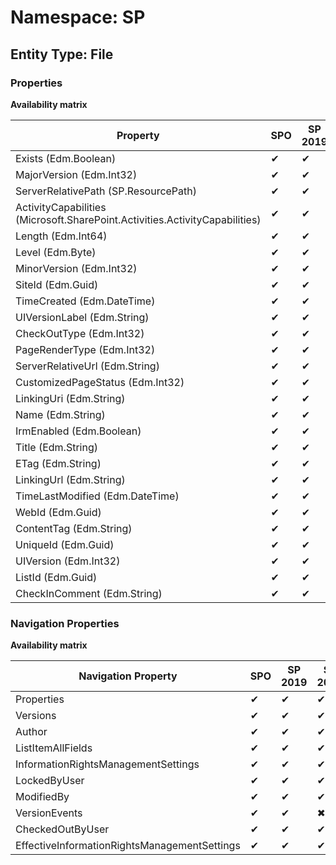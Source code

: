 # Namespace: SP
## Entity Type: File

### Properties

**Availability matrix**

Property | SPO | SP 2019 | SP 2016 | SP 2013
----------|-----|---------|---------|--------
Exists (Edm.Boolean) | ✔ | ✔ | ✔ | ✔
MajorVersion (Edm.Int32) | ✔ | ✔ | ✔ | ✔
ServerRelativePath (SP.ResourcePath) | ✔ | ✔ | ✖ | ✖
ActivityCapabilities (Microsoft.SharePoint.Activities.ActivityCapabilities) | ✔ | ✔ | ✖ | ✖
Length (Edm.Int64) | ✔ | ✔ | ✔ | ✔
Level (Edm.Byte) | ✔ | ✔ | ✔ | ✔
MinorVersion (Edm.Int32) | ✔ | ✔ | ✔ | ✔
SiteId (Edm.Guid) | ✔ | ✔ | ✖ | ✖
TimeCreated (Edm.DateTime) | ✔ | ✔ | ✔ | ✔
UIVersionLabel (Edm.String) | ✔ | ✔ | ✔ | ✔
CheckOutType (Edm.Int32) | ✔ | ✔ | ✔ | ✔
PageRenderType (Edm.Int32) | ✔ | ✔ | ✖ | ✖
ServerRelativeUrl (Edm.String) | ✔ | ✔ | ✔ | ✔
CustomizedPageStatus (Edm.Int32) | ✔ | ✔ | ✔ | ✔
LinkingUri (Edm.String) | ✔ | ✔ | ✖ | ✖
Name (Edm.String) | ✔ | ✔ | ✔ | ✔
IrmEnabled (Edm.Boolean) | ✔ | ✔ | ✔ | ✖
Title (Edm.String) | ✔ | ✔ | ✔ | ✔
ETag (Edm.String) | ✔ | ✔ | ✔ | ✔
LinkingUrl (Edm.String) | ✔ | ✔ | ✔ | ✖
TimeLastModified (Edm.DateTime) | ✔ | ✔ | ✔ | ✔
WebId (Edm.Guid) | ✔ | ✔ | ✖ | ✖
ContentTag (Edm.String) | ✔ | ✔ | ✔ | ✔
UniqueId (Edm.Guid) | ✔ | ✔ | ✔ | ✖
UIVersion (Edm.Int32) | ✔ | ✔ | ✔ | ✔
ListId (Edm.Guid) | ✔ | ✔ | ✖ | ✖
CheckInComment (Edm.String) | ✔ | ✔ | ✔ | ✔

### Navigation Properties

**Availability matrix**

Navigation Property | SPO | SP 2019 | SP 2016 | SP 2013
----------|-----|---------|---------|--------
Properties | ✔ | ✔ | ✔ | ✖
Versions | ✔ | ✔ | ✔ | ✔
Author | ✔ | ✔ | ✔ | ✔
ListItemAllFields | ✔ | ✔ | ✔ | ✔
InformationRightsManagementSettings | ✔ | ✔ | ✔ | ✖
LockedByUser | ✔ | ✔ | ✔ | ✔
ModifiedBy | ✔ | ✔ | ✔ | ✔
VersionEvents | ✔ | ✔ | ✖ | ✖
CheckedOutByUser | ✔ | ✔ | ✔ | ✔
EffectiveInformationRightsManagementSettings | ✔ | ✔ | ✔ | ✖
